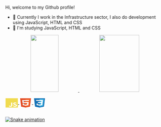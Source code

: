 Hi, welcome to my Github profile!


- 🔭 Currently I work in the Infrastructure sector, I also do development using JavaScript, HTML and CSS
- 🌱 I'm studying JavaScript, HTML and CSS

<div align="center">
  <a href="https://github.com/joaospeck">
  <img width="42%" height="180em" src="https://github-readme-stats.vercel.app/api?username=joaospeck&show_icons=true&theme=dark&include_all_commits=true&count_private=true"/>
  <img width="50%" height="180em" src="https://github-readme-stats.vercel.app/api/top-langs/?username=joaospeck&layout=compact&langs_count=7&theme=dark"/>
</div>
  
  <div style="display: inline_block"><br>
  <img align="center" alt="Joao-Js" height="30" width="40" src="https://raw.githubusercontent.com/devicons/devicon/master/icons/javascript/javascript-plain.svg">
  <img align="center" alt="Joao-HTML" height="30" width="40" src="https://raw.githubusercontent.com/devicons/devicon/master/icons/html5/html5-original.svg">
  <img align="center" alt="Joao-CSS" height="30" width="40" src="https://raw.githubusercontent.com/devicons/devicon/master/icons/css3/css3-original.svg">
</div>
  
  ##
  
  ![Snake animation](https://github.com/joaospeck/joaospeck/blob/output/github-contribution-grid-snake.svg)    

